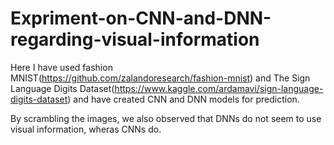 # Expriment-on-CNN-and-DNN-regarding-visual-information

Here I have used fashion MNIST(https://github.com/zalandoresearch/fashion-mnist) and The Sign Language Digits Dataset(https://www.kaggle.com/ardamavi/sign-language-digits-dataset) and have created CNN and DNN models for prediction.

By scrambling the images, we also observed that DNNs do not seem to use visual information, wheras CNNs do.
